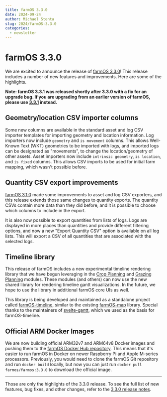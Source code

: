 ```yaml
---
title: farmOS 3.3.0
date: 2024-09-24
author: Michael Stenta
slug: 2024/farmOS-3.3.0
categories:
  - newsletter
---
```


# farmOS 3.3.0

We are excited to announce the release of
[farmOS 3.3.0](https://github.com/farmOS/farmOS/releases/tag/3.3.0)!
This release includes a number of new features and improvements. Here are some
of the highlights.

**Note: farmOS 3.3.1 was released shortly after 3.3.0 with a fix for an upgrade
bug. If you are upgrading from an earlier version of farmOS, please use
[3.3.1](https://github.com/farmOS/farmOS/releases/tag/3.3.1) instead.**

## Geometry/location CSV importer columns

Some new columns are available in the standard asset and log CSV importer
templates for importing geometry and location information. Log importers now
include `geometry` and `is movement` columns. This allows Well-Known Text (WKT)
geometries to be imported with logs, and imported logs can be designated as
"movements", to change the location/geometry of other assets. Asset importers
now include `intrinsic geometry`, `is location`, and `is fixed` columns. This
allows CSV imports to be used for initial farm mapping, which wasn't possible
before.

## Quantity CSV export improvements

[farmOS 3.1.0](https://github.com/farmOS/farmOS/releases/tag/3.1.0) made some
improvements to asset and log CSV exporters, and this release extends those
same changes to quantity exports. The quantity CSVs contain more data than they
did before, and it is possible to choose which columns to include in the
export.

It is also now possible to export quantities from lists of logs. Logs are
displayed in more places than quantities and provide different filtering
options, and now a new "Export Quantity CSV" option is available on all log
lists. This will export a CSV of all quantities that are associated with the
selected logs.

## Timeline library

This release of farmOS includes a new experimental timeline rendering library
that we have begun leveraging in the
[Crop Planning](https://drupal.org/project/farm_crop_plan) and
[Grazing Planning](https://drupal.org/project/farm_grazing_plan) modules. These
modules (and others) can now use the new shared library for
rendering timeline gantt visualizations. In the future, we hope to use the
library in additional farmOS core UIs as well.

This library is being developed and maintained as a standalone project called
[farmOS-timeline](https://github.com/farmOS/farmOS-timeline), similar to the
existing [farmOS-map](https://github.com/farmOS/farmOS-map) library. Special
thanks to the maintainers of
[svelte-gantt](https://github.com/ANovokmet/svelte-gantt), which we used as
the basis for farmOS-timeline.

## Official ARM Docker Images

We are now building official ARM32v7 and ARM64v8 Docker images and pushing them
to the [farmOS Docker Hub repository](https://hub.docker.com/r/farmos/farmos).
This means that it's easier to run farmOS in Docker on newer Raspberry Pi and
Apple M-series processors. Previously, you would need to clone the farmOS Git
repository and run `docker build` locally, but now you can just run
`docker pull farmos/farmos:3.3.0` to download the official image.

---

Those are only the highlights of the 3.3.0 release. To see the full list of
new features, bug fixes, and other changes, refer to the
[3.3.0 release notes](https://github.com/farmOS/farmOS/blob/3.3.0/CHANGELOG.md).
